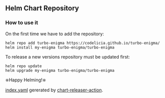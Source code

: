 ## Helm Chart Repository

### How to use it

On the first time we have to add the repository:
```
helm repo add turbo-enigma https://codelicia.github.io/turbo-enigma/
helm install my-enigma turbo-enigma/turbo-enigma
```

To release a new versions repository must be updated first:
```
helm repo update
helm upgrade my-enigma turbo-enigma/turbo-enigma
```

⎈Happy Helming!⎈

[index.yaml](index.yaml) gererated by [chart-releaser-action](https://github.com/helm/chart-releaser-action).
